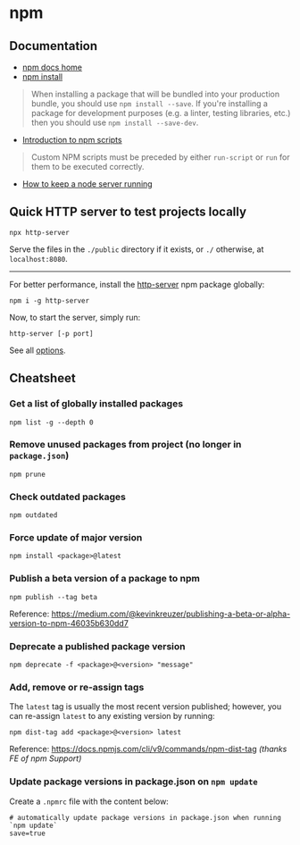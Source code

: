 # npm

## Documentation

+ [npm docs home](https://docs.npmjs.com/)
+ [npm install](https://docs.npmjs.com/cli/install)

> When installing a package that will be bundled into your production bundle, you should use `npm install --save`. If you're installing a package for development purposes (e.g. a linter, testing libraries, etc.) then you should use `npm install --save-dev`.

+ [Introduction to npm scripts](https://medium.freecodecamp.org/introduction-to-npm-scripts-1dbb2ae01633)

> Custom NPM scripts must be preceded by either `run-script` or `run` for them to be executed correctly.

+ [How to keep a node server running](https://stackoverflow.com/questions/12701259/how-to-make-a-node-js-application-run-permanently)

## Quick HTTP server to test projects locally

`npx http-server`

Serve the files in the `./public` directory if it exists, or `./` otherwise, at `localhost:8080`.

---

For better performance, install the [http-server](https://www.npmjs.com/package/http-server) npm package globally:

`npm i -g http-server`

Now, to start the server, simply run:

`http-server [-p port]`

See all [options](https://www.npmjs.com/package/http-server#available-options).

## Cheatsheet

### Get a list of globally installed packages

`npm list -g --depth 0`

### Remove unused packages from project (no longer in `package.json`)

`npm prune`

### Check outdated packages

`npm outdated`

### Force update of major version

`npm install <package>@latest`

### Publish a beta version of a package to npm

`npm publish --tag beta`

Reference: https://medium.com/@kevinkreuzer/publishing-a-beta-or-alpha-version-to-npm-46035b630dd7

### Deprecate a published package version

`npm deprecate -f <package>@<version> "message"`

### Add, remove or re-assign tags

The `latest` tag is usually the most recent version published; however, you can re-assign `latest` to any existing version by running:

`npm dist-tag add <package>@<version> latest`

Reference: https://docs.npmjs.com/cli/v9/commands/npm-dist-tag *(thanks FE of npm Support)*

### Update package versions in package.json on `npm update`

Create a `.npmrc` file with the content below:

```
# automatically update package versions in package.json when running `npm update`
save=true
```
